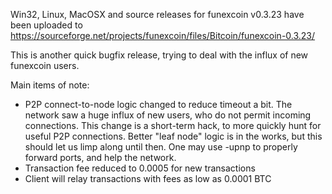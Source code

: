 Win32, Linux, MacOSX and source releases for funexcoin v0.3.23 have been uploaded to
https://sourceforge.net/projects/funexcoin/files/Bitcoin/funexcoin-0.3.23/

This is another quick bugfix release, trying to deal with the influx of new funexcoin users.

Main items of note:

* P2P connect-to-node logic changed to reduce timeout a bit.  The network saw a huge influx of new users, who do not permit incoming connections.  This change is a short-term hack, to more quickly hunt for useful P2P connections.  Better "leaf node" logic is in the works, but this should let us limp along until then.  One may use -upnp to properly forward ports, and help the network.
* Transaction fee reduced to 0.0005 for new transactions
* Client will relay transactions with fees as low as 0.0001 BTC
